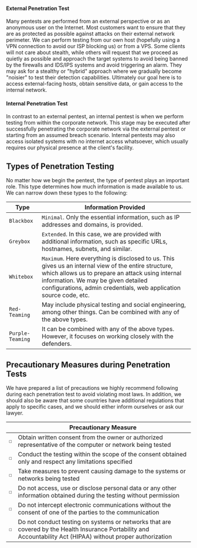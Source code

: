 #### External Penetration Test

Many pentests are performed from an external perspective or as an anonymous user on the Internet. Most customers want to ensure that they are as protected as possible against attacks on their external network perimeter. We can perform testing from our own host (hopefully using a VPN connection to avoid our ISP blocking us) or from a VPS. Some clients will not care about stealth, while others will request that we proceed as quietly as possible and approach the target systems to avoid being banned by the firewalls and IDS/IPS systems and avoid triggering an alarm. They may ask for a stealthy or "hybrid" approach where we gradually become "noisier" to test their detection capabilities. Ultimately our goal here is to access external-facing hosts, obtain sensitive data, or gain access to the internal network.

#### Internal Penetration Test

In contrast to an external pentest, an internal pentest is when we perform testing from within the corporate network. This stage may be executed after successfully penetrating the corporate network via the external pentest or starting from an assumed breach scenario. Internal pentests may also access isolated systems with no internet access whatsoever, which usually requires our physical presence at the client's facility.

## Types of Penetration Testing

No matter how we begin the pentest, the type of pentest plays an important role. This type determines how much information is made available to us. We can narrow down these types to the following:

|**Type**|**Information Provided**|
|---|---|
|`Blackbox`|`Minimal`. Only the essential information, such as IP addresses and domains, is provided.|
|`Greybox`|`Extended`. In this case, we are provided with additional information, such as specific URLs, hostnames, subnets, and similar.|
|`Whitebox`|`Maximum`. Here everything is disclosed to us. This gives us an internal view of the entire structure, which allows us to prepare an attack using internal information. We may be given detailed configurations, admin credentials, web application source code, etc.|
|`Red-Teaming`|May include physical testing and social engineering, among other things. Can be combined with any of the above types.|
|`Purple-Teaming`|It can be combined with any of the above types. However, it focuses on working closely with the defenders.|

## Precautionary Measures during Penetration Tests

We have prepared a list of precautions we highly recommend following during each penetration test to avoid violating most laws. In addition, we should also be aware that some countries have additional regulations that apply to specific cases, and we should either inform ourselves or ask our lawyer.

||**Precautionary Measure**|
|---|---|
|`☐`|Obtain written consent from the owner or authorized representative of the computer or network being tested|
|`☐`|Conduct the testing within the scope of the consent obtained only and respect any limitations specified|
|`☐`|Take measures to prevent causing damage to the systems or networks being tested|
|`☐`|Do not access, use or disclose personal data or any other information obtained during the testing without permission|
|`☐`|Do not intercept electronic communications without the consent of one of the parties to the communication|
|`☐`|Do not conduct testing on systems or networks that are covered by the Health Insurance Portability and Accountability Act (HIPAA) without proper authorization|